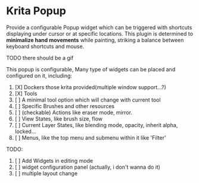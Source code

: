 # Krita Popup

Provide a configurable Popup widget which can be triggered with shortcuts displaying under cursor or at specific locations. This plugin is determined to **minimalize hand movements** while painting, striking a balance between keyboard shortcuts and mouse.

TODO there should be a gif

This popup is configurable, Many type of widgets can be placed and configured on it, including:

1. [X] Dockers those krita provided(multiple window support...?)
2. [X] Tools
3. [ ] A minimal tool option which will change with current tool
4. [ ] Specific Brushes and other resources
5. [ ] (checkable) Actions like eraser mode, mirror.
6. [ ] View States, like brush size, flow
7. [ ] Current Layer States, like blending mode, opacity, inherit alpha, locked...
8. [ ] Menus, like the top menu and submenu within it like 'Filter'

TODO:

1. [ ] Add Widgets in editing mode
2. [ ] widget configuration panel (actually, i don't wanna do it)
3. [ ] multiple layout change